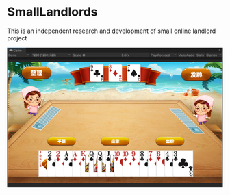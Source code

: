 # SmallLandlords

This is an independent research and development of small online landlord project

![本地路径](bg.png)
